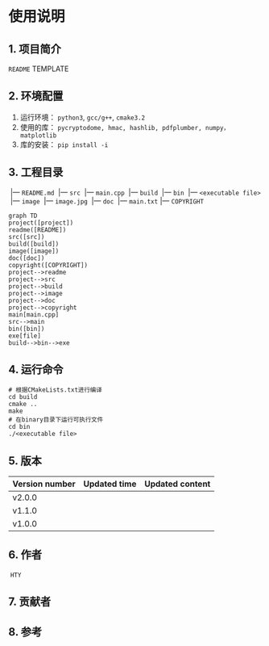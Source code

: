 # 使用说明
## 1. 项目简介

  `README` TEMPLATE

## 2. 环境配置

1. 运行环境： `python3`, `gcc/g++`, `cmake3.2`
2. 使用的库： `pycryptodome, hmac, hashlib, pdfplumber, numpy，matplotlib`
3. 库的安装： `pip install -i`

## 3. 工程目录

​	|— `README.md`
​	|— `src` 
​      	  |— `main.cpp`
​	|— `build`
​			|— `bin`
​					|— `<executable file>`
​	|— `image`
​			|— `image.jpg`
​	|— `doc`
​			|— `main.txt`
​	|— `COPYRIGHT`

```mermaid
graph TD
project([project])
readme([README])
src([src])
build([build])
image([image])
doc([doc])
copyright([COPYRIGHT])
project-->readme
project-->src
project-->build
project-->image
project-->doc
project-->copyright
main[main.cpp]
src-->main
bin([bin])
exe[file]
build-->bin-->exe
```

## 4. 运行命令

```shell
# 根据CMakeLists.txt进行编译
cd build
cmake ..
make
# 在binary目录下运行可执行文件
cd bin
./<executable file>	
```

## 5. 版本

| Version number | Updated time | Updated content |
| -------------- | ------------ | --------------- |
| v2.0.0         |              |                 |
| v1.1.0         |              |                 |
| v1.0.0         |              |                 |

## 6. 作者

​	`HTY`

## 7. 贡献者



## 8. 参考

